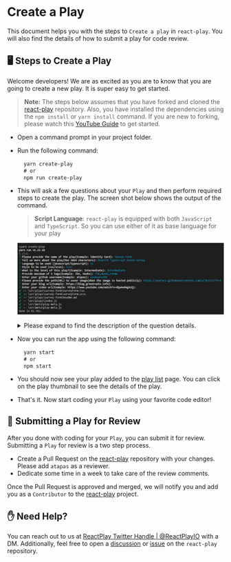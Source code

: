 # Create a Play
This document helps you with the steps to `Create a play` in `react-play`. You will also find the details of how to submit a play for code review.
## 🖥️ Steps to Create a Play
Welcome developers! We are as excited as you are to know that you are going to create a new play. It is super easy to get started.

> **Note:** The steps below assumes that you have forked and cloned the [react-play](https://github.com/atapas/react-play) repository. Also, you have installed the dependencies using the `npm install` or `yarn install` command. If you are new to forking, please watch this [YouTube Guide](https://www.youtube.com/watch?v=h8suY-Osn8Q) to get started.

- Open a command prompt in your project folder.
- Run the following command:
  ```shell
    yarn create-play
    # or
    npm run create-play
  ```
- This will ask a few questions about your `Play` and then perform required steps to create the play. The screen shot below shows the output of the command.
   > **Script Language**: `react-play` is equipped with both `JavaScript` and `TypeScript`. So you can use either of it as base language for your play
   
  <p align="center">
    <img src="./screens/plop-create.png" alt="plop create" />
  </p>
  
  <details>
    <summary>
      Please expand  to find the description of the question details.
    </summary>
    <p>
      <table>
        <thead>
          <tr>
            <th>Question</th>
            <th>Mandatory</th>
            <th>Description</th>
          </tr>
        </thead>
        <tbody>
          <tr>
            <td>Please provide the name of the play</td>
            <td>Yes</td>
            <td>Please provide a meaningful name of the play(Example: Identity Card). This name will be visible to the users. </td>
          </tr>
          <tr>
            <td>Tell us more about the play</td>
            <td>No</td>
            <td>It is a description of the play for users to understand it better. The maximum number of allowed characters is 1024.</td>
          </tr>
          <tr>
            <td>Language to be used (javascript/typescript)</td>
            <td>Yes</td>
            <td>Let the application know your choice of script. It supports both <b>JavaScript</b> and <b>TypeScript</b>. You can pick either of it.</td>
          </tr>
          <tr>
            <td>Style to be used (css/scss)</td>
            <td>Yes</td>
            <td>Let the application know your choice of style. It supports both <b>css</b> and <b>scss</b>. You can pick either of it.</td>
          </tr>
          <tr>
            <td>What is the level of this play?</td>
            <td>Yes</td>
            <td>You will be asked to select one of the three levels, Beginner, Intermediate, or Advanced. Please select a level for the play. A level indicates the possible complexity of developing the play using React.</td>
          </tr>
          <tr>
            <td>Provide maximum of 5 tags</td>
            <td>No</td>
            <td>Please provide comma-separated list of tags. You can provide max 5 tags. Example: JSX, Hooks</td>
          </tr>
          <tr>
            <td>Enter your github username</td>
            <td>Yes</td>
            <td>Provide your GitHub user name to mark you as the creator of the play.</td>
          </tr>
          <tr>
            <td>Please provide the path(URL) to cover image</td>
            <td>No</td>
            <td>A cover image is used to show your play with a thumbnail in the play list page. Please provide a link a cover image that is publicly accessible using a URL, example:  https://res.cloudinary.com/atapas/image/upload/v1649060528/demos/id-card_pdvyvz.png. Alternatively, you can have a cover.png file in the root of your play folder.
            If you don't have a cover image, the app will use the default cover image.</td>
          </tr>
          <tr>
            <td>Enter your blog url</td>
            <td>No</td>
            <td>If you have written an article about this play, please provide the link to your blog article page.</td>
          </tr>
          <tr>
            <td>Enter your video url</td>
            <td>No</td>
            <td>If you have created a video tutorial about this play, please provide the link to your YouTube video.</td>
          </tr>
        </tbody>
      </table>
    </p>
  </summary>
</details>

- Now you can run the app using the following command:
  ```shell
    yarn start
    # or
    npm start
  ```
- You should now see your play added to the [play list](http://localhost:3000/plays) page. You can click on the play thumbnail to see the details of the play.

- That's it. Now start coding your `Play` using your favorite code editor!
## 👀 Submitting a Play for Review
After you done with coding for your `Play`, you can submit it for review. Submitting a `Play` for review is a two step process.

- Create a Pull Request on the [react-play](https://github.com/atapas/react-play) repository with your changes. Please add `atapas` as a reviewer.
- Dedicate some time in a week to take care of the review comments.

Once the Pull Request is approved and merged, we will notify you and add you as a `Contributor` to the [react-play](https://github.com/atapas/react-play) project.

## ✋ Need Help?

You can reach out to us at [ReactPlay Twitter Handle | @ReactPlayIO](https://twitter.com/ReactPlayIO) with a DM. Additionally, feel free to open a [discussion](https://github.com/atapas/react-play/discussions) or [issue](https://github.com/atapas/react-play/issues) on the `react-play` repository.

